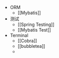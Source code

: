 - ORM
	- [[Mybatis]]
- 测试
	- [[Spring Testing]]
	- [[Mybatis Test]]
- Terminal
	- [[Cobra]]
	- [[bubbletea]]
	-